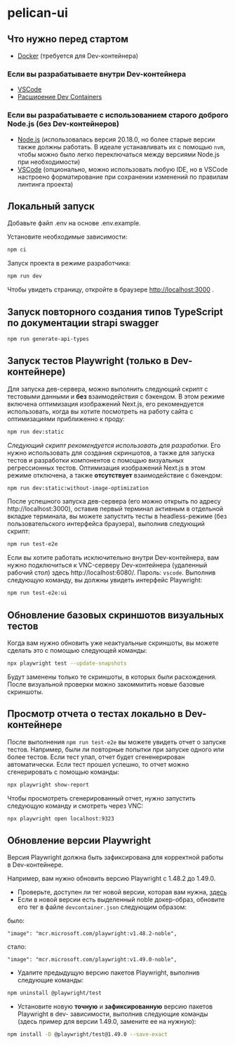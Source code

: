 # pelican-ui

## Что нужно перед стартом

- [Docker](https://www.docker.com/get-started/) (требуется для Dev-контейнера)

### Если вы разрабатываете внутри Dev-контейнера
- [VSCode](https://code.visualstudio.com/)
- [Расширение Dev Containers](https://marketplace.visualstudio.com/items?itemName=ms-vscode-remote.remote-containers)

### Если вы разрабатываете с использованием старого доброго Node.js (без Dev-контейнеров)

- [Node.js](https://nodejs.org/en) (использовалась версия 20.18.0, но более старые версии также должны работать. В идеале устанавливать их с помощью `nvm`, чтобы можно было легко переключаться между версиями Node.js при необходимости)
- [VSCode](https://code.visualstudio.com/) (опционально, можно использовать любую IDE, но в VSCode настроено форматирование при сохранении изменений по правилам линтинга проекта)

## Локальный запуск

Добавьте файл .env на основе .env.example.

Установите необходимые зависимости:

```bash
npm ci
```

Запуск проекта в режиме разработчика:

```bash
npm run dev
```
Чтобы увидеть страницу, откройте в браузере [http://localhost:3000](http://localhost:3000) .

## Запуск повторного создания типов TypeScript по документации strapi swagger
```bash
npm run generate-api-types
```

## Запуск тестов Playwright (только в Dev-контейнере)
 
Для запуска дев-сервера, можно выполнить следующий скрипт с тестовыми данными и **без** взаимодействия с бэкендом. В этом режиме включена оптимизация изображений Next.js, его рекомендуется использовать, когда вы хотите посмотреть на работу сайта с оптимизациями приближенно к проду:

```bash
npm run dev:static
```

*Следующий скрипт рекомендуется использовать для разработки.* Его нужно использовать для создания скриншотов, а также для запуска тестов и разработки компонентов с помощью визуальных регрессионных тестов. Оптимизация изображений Next.js в этом режиме отключена, а также **отсутствует** взаимодействие с бэкендом:
```bash
npm run dev:static:without-image-optimization
```

После успешного запуска дев-сервера (его можно открыть по адресу http://localhost:3000), оставив первый терминал активным в отдельной вкладке терминала, вы можете запустить тесты в headless-режиме (без пользовательского интерфейса браузера), выполнив следующий скрипт:

```bash
npm run test-e2e
```

Если вы хотите работать исключительно внутри Dev-контейнера, вам нужно подключиться к VNC-серверу Dev-контейнера (удаленный рабочий стол) здесь http://localhost:6080/. Пароль: `vscode`. Выполнив следующую команду, вы должны увидеть интерфейс Playwright:

```bash
npm run test-e2e:ui
```

## Обновление базовых скриншотов визуальных тестов

Когда вам нужно обновить уже неактуальные скриншоты, вы можете сделать это с помощью следующей команды:

```bash
npx playwright test --update-snapshots
```

 Будут заменены только те скриншоты, в которых были расхождения. После визуальной проверки можно закоммитить новые базовые скриншоты.

## Просмотр отчета о тестах локально в Dev-контейнере

После выполнения `npm run test-e2e` вы можете увидеть отчет о запуске тестов. Например, были ли повторные попытки при запуске одного или более тестов. Если тест упал, отчет будет сгененерирован автоматически. Если тест прошел успешно, то отчет можно сгенерировать с помощью команды:

```bash
npx playwright show-report
```

Чтобы просмотреть сгенерированный отчет, нужно запустить следующую команду и смотреть через VNC:

```bash
npx playwright open localhost:9323
```

## Обновление версии Playwright

Версия Playwright должна быть зафиксирована для корректной работы в Dev-контейнере.

Например, вам нужно обновить версию Playwright с 1.48.2 до 1.49.0.

- Проверьте, доступен ли тег новой версии, которая вам нужна, [здесь](https://mcr.microsoft.com/en-us/artifact/mar/playwright/tags)
- Если в новой версии есть выделенный noble докер-образ, обновите его тег в файле `devcontainer.json` следующим образом:

было:

```
"image": "mcr.microsoft.com/playwright:v1.48.2-noble",
```
стало:

```
"image": "mcr.microsoft.com/playwright:v1.49.0-noble",
```
- Удалите предыдущую версию пакетов Playwright, выполнив следующие команды:

```bash
npm uninstall @playwright/test
```
- Установите новую **точную** и **зафиксированную** версию пакетов Playwright в dev- зависимости, выполнив следующие команды (здесь пример для версии 1.49.0, замените ее на нужную):

```bash
npm install -D @playwright/test@1.49.0 --save-exact
```
